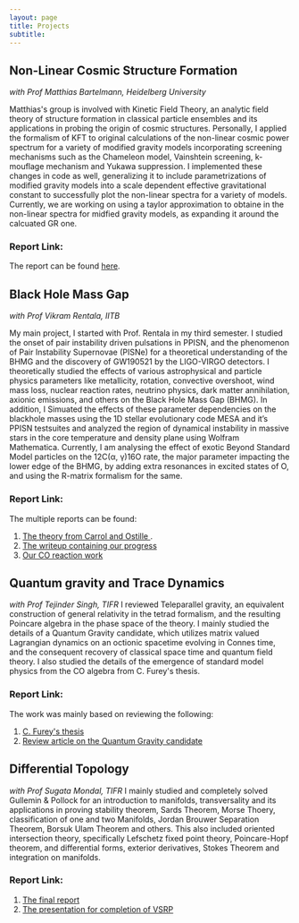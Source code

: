 ```yaml
---
layout: page
title: Projects
subtitle: 
---
```


## Non-Linear Cosmic Structure Formation 
*with Prof Matthias Bartelmann, Heidelberg University*

Matthias's group is involved with Kinetic Field Theory, an analytic field theory of structure formation in classical particle ensembles and its applications in probing the origin of cosmic structures. Personally, I applied the formalism of KFT to original calculations of the non-linear cosmic power spectrum for a variety of modified gravity models incorporating screening mechanisms such as the Chameleon model, Vainshtein screening, k-mouflage mechanism and Yukawa suppression. I implemented these changes in code as well, generalizing it to include parametrizations of modified gravity models into a scale dependent effective gravitational constant to successfully plot the non-linear spectra for a variety of models. Currently, we are working on using a taylor approximation to obtaine in the non-linear spectra for midfied gravity models, as expanding it around the calcuated GR one.

### Report Link:
The report can be found [here](https://github.com/HarshdaSaxena/Reports/blob/master/ModfiedPoissonEquation_KFT.pdf). 

## Black Hole Mass Gap 
*with Prof Vikram Rentala, IITB*

My main project, I started with Prof. Rentala in my third semester. I studied the onset of pair instability driven pulsations in PPISN, and the phenomenon
of Pair Instability Supernovae (PISNe) for a theoretical understanding of the BHMG and the discovery of GW190521 by the LIGO-VIRGO detectors. I  theoretically studied the effects of various astrophysical and particle physics parameters like metallicity, rotation, convective overshoot, wind mass loss, nuclear reaction rates, neutrino physics, dark matter annihilation, axionic emissions, and others on the Black Hole Mass Gap (BHMG). In addition, I Simuated the effects of these parameter dependencies on the blackhole masses using the 1D stellar evolutionary code MESA and it’s PPISN testsuites and analyzed the region of dynamical instability in massive stars in the core temperature and density plane using Wolfram Mathematica. Currently, I am analysing the effect of exotic Beyond Standard Model particles on the 12C(α, γ)16O
rate, the major parameter impacting the lower edge of the BHMG, by adding extra resonances in excited states of O, and using the R-matrix formalism for the same. 

### Report Link:
The multiple reports can be found:
1. [The theory from Carrol and Ostille ](https://github.com/HarshdaSaxena/Reports/blob/master/iSURP_Documentation.pdf).
2. [The writeup containing our progress](https://github.com/HarshdaSaxena/Reports/blob/master/BHMG_Writeup.pdf) 
3. [Our CO reaction work](https://github.com/HarshdaSaxena/Reports/blob/master/CO_reaction_rate)


## Quantum gravity and Trace Dynamics
*with Prof Tejinder Singh, TIFR*
I reviewed Teleparallel gravity, an equivalent construction of general relativity in the tetrad formalism, and the resulting Poincare algebra in the phase space of the theory. I mainly studied the details of a Quantum Gravity candidate, which utilizes matrix valued Lagrangian dynamics on an octionic spacetime evolving in Connes time, and the consequent recovery of classical space time and quantum field theory. I also studied the details of the emergence of standard model physics from the CO algebra from C. Furey's thesis.

### Report Link:
The work was mainly based on reviewing the following:
1. [C. Furey's thesis](https://arxiv.org/pdf/1611.09182.pdf)
2. [Review article on the Quantum Gravity candidate](https://www.tifr.res.in/~tpsingh/Penrose90singh.pdf)

## Differential Topology
*with Prof Sugata Mondal, TIFR*
I mainly studied and completely solved Gullemin & Pollock for an introduction to manifolds, transversality and its applications in proving stability theorem, Sards Theorem, Morse Thoery, classification of one and two Manifolds, Jordan Brouwer Separation Theorem, Borsuk Ulam Theorem and others. This also included oriented intersection theory, specifically Lefschetz fixed point theory, Poincare-Hopf theorem, and differential forms, exterior derivatives, Stokes Theorem and integration on manifolds.

### Report Link:
1. [The final report](https://github.com/HarshdaSaxena/Reports/blob/master/VSRP_Differential_Topology.pdf)
2. [The presentation for completion of VSRP](https://github.com/HarshdaSaxena/Reports/blob/master/VSRP_Presentation.pdf)














